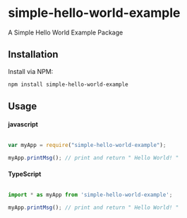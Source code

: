 # simple-hello-world-example
A Simple Hello World Example Package

## Installation
Install via NPM:

```bash
npm install simple-hello-world-example

```

## Usage

#### javascript

```javascript

var myApp = require("simple-hello-world-example");

myApp.printMsg(); // print and return " Hello World! " 

```

#### TypeScript

```typescript

import * as myApp from 'simple-hello-world-example';

myApp.printMsg(); // print and return " Hello World! " 


```
